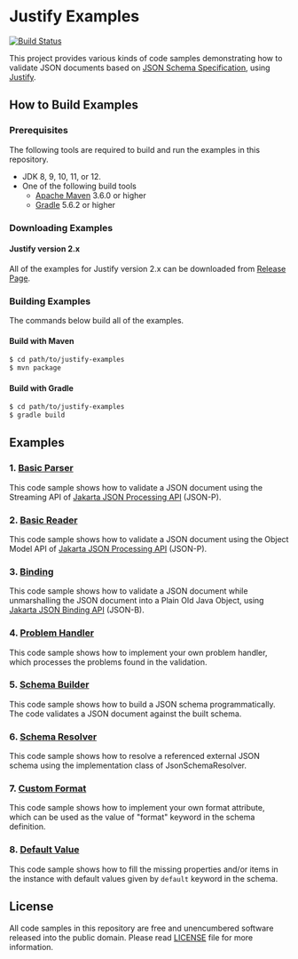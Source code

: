 # Justify Examples
[![Build Status](https://travis-ci.org/leadpony/justify-examples.svg?branch=master)](https://travis-ci.org/leadpony/justify-examples)

This project provides various kinds of code samples demonstrating how to validate JSON documents based on [JSON Schema Specification], using [Justify].

## How to Build Examples

### Prerequisites

The following tools are required to build and run the examples in this repository.

* JDK 8, 9, 10, 11, or 12.
* One of the following build tools
  * [Apache Maven] 3.6.0 or higher
  * [Gradle] 5.6.2 or higher

### Downloading Examples

#### Justify version 2.x

All of the examples for Justify version 2.x can be downloaded from [Release Page](https://github.com/leadpony/justify-examples/releases/tag/v2.1.0).

### Building Examples

The commands below build all of the examples.

#### Build with Maven
```bash
$ cd path/to/justify-examples
$ mvn package
```

#### Build with Gradle
```bash
$ cd path/to/justify-examples
$ gradle build
```

## Examples

### 1. [Basic Parser](justify-examples-basicparser/README.md)

This code sample shows how to validate a JSON document using the Streaming API of [Jakarta JSON Processing API] (JSON-P).

### 2. [Basic Reader](justify-examples-basicreader/README.md)

This code sample shows how to validate a JSON document using the Object Model API of [Jakarta JSON Processing API] (JSON-P).

### 3. [Binding](justify-examples-binding/README.md)

This code sample shows how to validate a JSON document while unmarshalling the JSON document into a Plain Old Java Object, using [Jakarta JSON Binding API] (JSON-B).

### 4. [Problem Handler](justify-examples-problemhandler/README.md)

This code sample shows how to implement your own problem handler,
which processes the problems found in the validation.

### 5. [Schema Builder](justify-examples-schemabuilder/README.md)

This code sample shows how to build a JSON schema programmatically.
The code validates a JSON document against the built schema.

### 6. [Schema Resolver](justify-examples-schemaresolver/README.md)

This code sample shows how to resolve a referenced external JSON schema using
the implementation class of JsonSchemaResolver.

### 7. [Custom Format](justify-examples-customformat/README.md)

This code sample shows how to implement your own format attribute,
which can be used as the value of "format" keyword in the schema definition.

### 8. [Default Value](justify-examples-defaultvalue/README.md)

This code sample shows how to fill the missing properties and/or items in the instance with default values given by `default` keyword in the schema.

## License

All code samples in this repository are free and unencumbered software released into the public domain. Please read [LICENSE] file for more information.

[JSON Schema Specification]: https://json-schema.org/
[Justify]: https://github.com/leadpony/justify
[Jakarta JSON Processing API]: https://eclipse-ee4j.github.io/jsonp/
[Jakarta JSON Binding API]: http://json-b.net/
[LICENSE]: LICENSE
[Apache Maven]: https://maven.apache.org/
[Gradle]: https://gradle.org/
